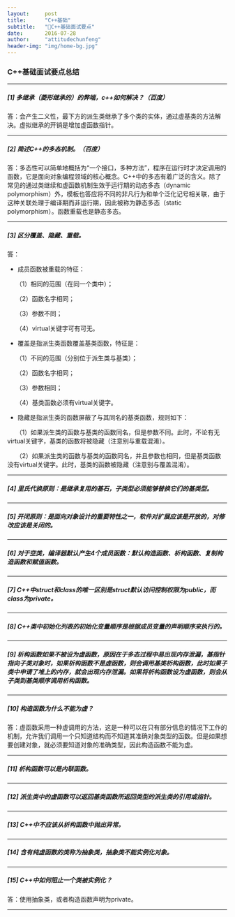 ```yaml
---
layout:     post
title:      "C++基础"
subtitle:   "C++基础面试要点"
date:       2016-07-28
author:     "attitudechunfeng"
header-img: "img/home-bg.jpg"
---
```


### 					C++基础面试要点总结

------

##### [1] 多继承（菱形继承的）的弊端，c++如何解决？（百度）

答：会产生二义性，最下方的派生类继承了多个类的实体，通过虚基类的方法解决。虚拟继承的开销是增加虚函数指针。

------

##### [2] 简述C++的多态机制。（百度）

答：多态性可以简单地概括为“一个接口，多种方法”，程序在运行时才决定调用的函数，它是面向对象编程领域的核心概念。C++中的多态有着广泛的含义。除了常见的通过类继续和虚函数机制生效于运行期的动态多态（dynamic polymorphism）外，模板也答应将不同的非凡行为和单个泛化记号相关联，由于这种关联处理于编译期而非运行期，因此被称为静态多态（static polymorphism）。函数重载也是静态多态。

------

##### [3] 区分覆盖、隐藏、重载。

答： 

- 成员函数被重载的特征：

     （1）相同的范围（在同一个类中）；

     （2）函数名字相同；

     （3）参数不同；

     （4）virtual关键字可有可无。 

- 覆盖是指派生类函数覆盖基类函数，特征是：

     （1）不同的范围（分别位于派生类与基类）；

     （2）函数名字相同；

     （3）参数相同；

     （4）基类函数必须有virtual关键字。

- 隐藏是指派生类的函数屏蔽了与其同名的基类函数，规则如下：

     （1）如果派生类的函数与基类的函数同名，但是参数不同。此时，不论有无virtual关键字，基类的函数将被隐藏（注意别与重载混淆）。

     （2）如果派生类的函数与基类的函数同名，并且参数也相同，但是基类函数没有virtual关键字。此时，基类的函数被隐藏（注意别与覆盖混淆）。

------

##### [4] 里氏代换原则：是继承复用的基石，子类型必须能够替换它们的基类型。

------

##### [5] 开闭原则：是面向对象设计的重要特性之一，软件对扩展应该是开放的，对修改应该是关闭的。

------

##### [6] 对于空类，编译器默认产生4个成员函数：默认构造函数、析构函数、复制构造函数和赋值函数。

------

##### [7] C++中struct和class的唯一区别是struct默认访问控制权限为public，而class为private。

------

##### [8] C++类中初始化列表的初始化变量顺序是根据成员变量的声明顺序来执行的。

------

##### [9] 析构函数如果不被设为虚函数，原因在于多态过程中易出现内存泄漏，基指针指向子类对象时，如果析构函数不是虚函数，则会调用基类析构函数，此时如果子类中申请了堆上的内存，就会出现内存泄漏。如果将析构函数设为虚函数，则会从子类到基类顺序调用析构函数。

------

##### [10] 构造函数为什么不能为虚？

答：虚函数采用一种虚调用的方法，这是一种可以在只有部分信息的情况下工作的机制，允许我们调用一个只知道结构而不知道其准确对象类型的函数。但是如果想要创建对象，就必须要知道对象的准确类型，因此构造函数不能为虚。

------

##### [11] 析构函数可以是内联函数。

------

##### [12] 派生类中的虚函数可以返回基类函数所返回类型的派生类的引用或指针。

------

##### [13] C++中不应该从析构函数中抛出异常。

------

##### [14] 含有纯虚函数的类称为抽象类，抽象类不能实例化对象。

------

##### [15] C++中如何阻止一个类被实例化？

答：使用抽象类，或者构造函数声明为private。

------


